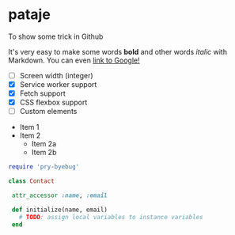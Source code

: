# pataje
To show some trick in Github

It's very easy to make some words **bold** and other words *italic* with Markdown.
You can even [link to Google!](http://google.com)



 - [ ] Screen width (integer)
 - [x] Service worker support
 - [x] Fetch support
 - [x] CSS flexbox support
 - [ ] Custom elements

* Item 1
* Item 2
  * Item 2a
  * Item 2b
  
 ```rb 
require 'pry-byebug'

class Contact
 
  attr_accessor :name, :email

  def initialize(name, email)
    # TODO: assign local variables to instance variables
  end


  


  
  
 


